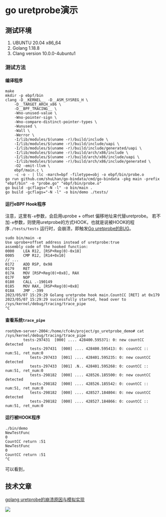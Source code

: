 # go uretprobe演示

## 测试环境
1. UBUNTU 20.04 x86_64
2. Golang 1.18.8
3. Clang version 10.0.0-4ubuntu1

### 测试方法
#### 编译程序
```shell
make
mkdir -p ebpf/bin
clang -D__KERNEL__ -D__ASM_SYSREG_H \
	-D__TARGET_ARCH_x86 \
	-D__BPF_TRACING__ \
	-Wno-unused-value \
	-Wno-pointer-sign \
	-Wno-compare-distinct-pointer-types \
	-Wunused \
	-Wall \
	-Werror \
	-I/lib/modules/$(uname -r)/build/include \
	-I/lib/modules/$(uname -r)/build/include/uapi \
	-I/lib/modules/$(uname -r)/build/include/generated/uapi \
	-I/lib/modules/$(uname -r)/build/arch/x86/include \
	-I/lib/modules/$(uname -r)/build/arch/x86/include/uapi \
	-I/lib/modules/$(uname -r)/build/arch/x86/include/generated \
	-O2 -emit-llvm \
	ebpf/main.c \
	-c -o - | llc -march=bpf -filetype=obj -o ebpf/bin/probe.o
go run github.com/shuLhan/go-bindata/cmd/go-bindata -pkg main -prefix "ebpf/bin" -o "probe.go" "ebpf/bin/probe.o"
go build -gcflags="-N -l" -o bin/main .
go build -gcflags="-N -l" -o bin/demo ./tests/
```

#### 运行eBPF Hook程序
注意，这里有`-e`参数，会启用uprobe + offset 偏移地址来代替uretprobe。
若不加`-e`参数，则使用uretprobe的方式HOOK，也就是说被HOOK的程序`./tests/tests` 运行时，会崩溃，即触发[Go uretprobe的BUG](https://github.com/iovisor/bcc/issues/1320)。
```shell
sudo bin/main -e
Use uprobe+offset address instead of uretprobe:true
assembly code of the hooked function:
0000	LEA R12, [RSP+Reg(0)-0x18]
0005	CMP R12, [R14+0x10]
// ...
0172	ADD RSP, 0x98
0179	RET
017A	MOV [RSP+Reg(0)+0x8], RAX
017F	NOP
0180	CALL .-190149
0185	MOV RAX, [RSP+Reg(0)+0x8]
018A	JMP .-399
2023/05/07 15:29:29 Golang uretprobe hook main.CountCC [RET] at 0x179
2023/05/07 15:29:29 successfully started, head over to /sys/kernel/debug/tracing/trace_pipe
^C
```

#### 查看系统`trace_pipe`
```shell
root@vm-server-2004:/home/cfc4n/project/go_uretprobe_demo# cat /sys/kernel/debug/tracing/trace_pipe
        tests-297431  [000] .... 428400.595371: 0: new countCC detected
           tests-297431  [000] .... 428400.595413: 0: countCC :: num:51, ret_num:0
           tests-297433  [001] .... 428401.595235: 0: new countCC detected
           tests-297433  [001] .N.. 428401.595268: 0: countCC :: num:51, ret_num:0
           tests-298182  [000] .... 428526.185500: 0: new countCC detected
           tests-298182  [000] .... 428526.185542: 0: countCC :: num:51, ret_num:0
           tests-298182  [000] .... 428527.184804: 0: new countCC detected
           tests-298182  [000] .... 428527.184866: 0: countCC :: num:51, ret_num:0
```

#### 运行被HOOK程序
```shell
./bin/demo
NewTestFunc
0
CountCC return :51
NewTestFunc
0
CountCC return :51
^C
```

可以看到，

## 技术文章

[golang uretprobe的崩溃原因与模拟实现](https://mp.weixin.qq.com/s/-LPlETem33rbL6zKomS-mQ)

![](https://image.cnxct.com/2022/03/wechat-white-search-no-alpha-1536x722.png)
